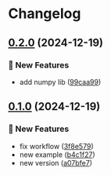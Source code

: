# Changelog

## [0.2.0](https://github.com/GersonRS/example-guto/compare/v0.1.0...v0.2.0) (2024-12-19)


### 🚀 New Features

* add numpy lib ([99caa99](https://github.com/GersonRS/example-guto/commit/99caa994c9e64e251546a1337850876817837736))

## [0.1.0](https://github.com/GersonRS/example-guto/compare/v0.0.3...v0.1.0) (2024-12-19)


### 🚀 New Features

* fix workflow ([3f8e579](https://github.com/GersonRS/example-guto/commit/3f8e579ed605dc562754b97dc9a10b235ece489e))
* new example ([b4c1f27](https://github.com/GersonRS/example-guto/commit/b4c1f2765ba8888d919c60ed1f0de1f622782acf))
* new version ([a07bfe7](https://github.com/GersonRS/example-guto/commit/a07bfe7117a62f8abdbc2e6ff9cc0560a58ad829))
